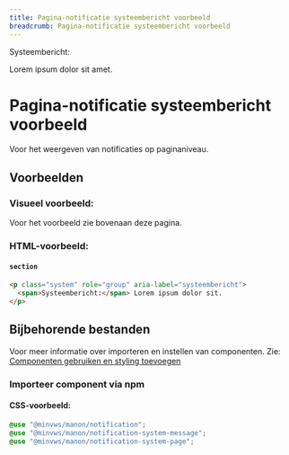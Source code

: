 ```yaml
---
title: Pagina-notificatie systeembericht voorbeeld
breadcrumb: Pagina-notificatie systeembericht voorbeeld
---
```


<section class="system" role="group" aria-label="systeembericht">
  <div>
    <span>Systeembericht:</span>
    <p>Lorem ipsum dolor sit amet.</p>
  </div>
</section>

<h1 id="introduction">Pagina-notificatie systeembericht voorbeeld</h1>

Voor het weergeven van notificaties op paginaniveau.

<h2 id="examples">Voorbeelden</h2>

### Visueel voorbeeld:

Voor het voorbeeld zie bovenaan deze pagina.

### HTML-voorbeeld:

#### `section`

```html
<p class="system" role="group" aria-label="systeembericht">
  <span>Systeembericht:</span> Lorem ipsum dolor sit.
</p>
```

<h2 id="requirements">Bijbehorende bestanden</h2>

Voor meer informatie over importeren en instellen van componenten. Zie:
[Componenten gebruiken en styling toevoegen](/getting-started/installation)

### Importeer component via npm

#### CSS-voorbeeld:

```css
@use "@minvws/manon/notification";
@use "@minvws/manon/notification-system-message";
@use "@minvws/manon/notification-system-page";
```
